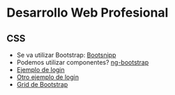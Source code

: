 # Desarrollo Web Profesional

## CSS
- Se va utilizar Bootstrap: [Bootsnipp](https://bootsnipp.com/)
- Podemos utilizar componentes? [ng-bootstrap](https://ng-bootstrap.github.io)
- [Ejemplo de login](https://bootsnipp.com/snippets/featured/login-form-panel)
- [Otro ejemplo de login](https://bootsnipp.com/snippets/featured/simple-registration-form)
- [Grid de Bootstrap](https://getbootstrap.com/docs/4.1/layout/grid/)
